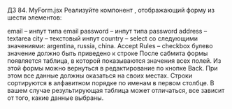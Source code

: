 ДЗ 84. MyForm.jsx
Реализуйте компонент <MyForm>, отображающий форму из шести элементов:

email – инпут типа email
password – инпут типа password
address – textarea
city – текстовый инпут
country – select со следующими значениями: argentina, russia, china.
Accept Rules – checkbox булево значение должно быть приведено к строке
После сабмита формы появляется таблица, в которой показываются значения всех полей. Из этой формы можно вернуться в
редактирование по кнопке Back. При этом все данные должны оказаться на своих местах.
Строки сортируются в алфавитном порядке по именам в первом столбце. В вашем случае результирующая таблица может
отличаться, все зависит от того, какие данные выбраны.

 
